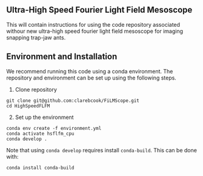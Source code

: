 ## Ultra-High Speed Fourier Light Field Mesoscope 

This will contain instructions for using the code repository associated withour new ultra-high speed fourier light field mesoscope for imaging snapping trap-jaw ants. 

## Environment and Installation 

We recommend running this code using a conda environment. The repository and environment can be set up using the following steps. 

1. Clone repository

```
git clone git@github.com:clarebcook/FiLMScope.git
cd HighSpeedFLFM
```

2. Set up the environment
```
conda env create -f environment.yml
conda activate hsflfm_cpu
conda develop .
```

Note that using `conda develop` requires install `conda-build`. This can be done with: 
```
conda install conda-build